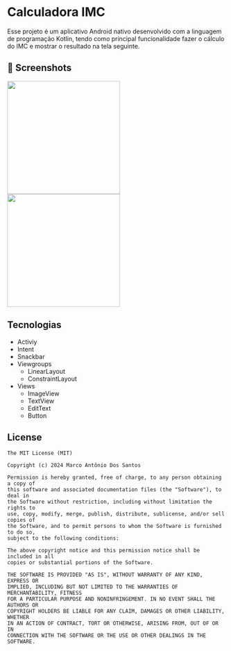 # Calculadora IMC
Esse projeto é um aplicativo Android nativo desenvolvido com a linguagem de programação Kotlin, tendo como principal funcionalidade fazer o cálculo do IMC e mostrar o resultado na tela seguinte.

## :camera_flash: Screenshots
<!-- You can add more screenshots here if you like -->
<img src="https://github.com/user-attachments/assets/0c3726b0-98f8-4146-b4f7-f8f8fdb70846" width=260/> <img src="https://github.com/user-attachments/assets/30b50b19-e0f4-449a-b445-4816604a9f01" width=260/>

## Tecnologias
- Activiy
- Intent
- Snackbar
- Viewgroups
  - LinearLayout
  - ConstraintLayout
- Views
  - ImageView
  - TextView
  - EditText
  - Button 
     


## License
```
The MIT License (MIT)

Copyright (c) 2024 Marco Antônio Dos Santos

Permission is hereby granted, free of charge, to any person obtaining a copy of
this software and associated documentation files (the "Software"), to deal in
the Software without restriction, including without limitation the rights to
use, copy, modify, merge, publish, distribute, sublicense, and/or sell copies of
the Software, and to permit persons to whom the Software is furnished to do so,
subject to the following conditions:

The above copyright notice and this permission notice shall be included in all
copies or substantial portions of the Software.

THE SOFTWARE IS PROVIDED "AS IS", WITHOUT WARRANTY OF ANY KIND, EXPRESS OR
IMPLIED, INCLUDING BUT NOT LIMITED TO THE WARRANTIES OF MERCHANTABILITY, FITNESS
FOR A PARTICULAR PURPOSE AND NONINFRINGEMENT. IN NO EVENT SHALL THE AUTHORS OR
COPYRIGHT HOLDERS BE LIABLE FOR ANY CLAIM, DAMAGES OR OTHER LIABILITY, WHETHER
IN AN ACTION OF CONTRACT, TORT OR OTHERWISE, ARISING FROM, OUT OF OR IN
CONNECTION WITH THE SOFTWARE OR THE USE OR OTHER DEALINGS IN THE SOFTWARE.
```
